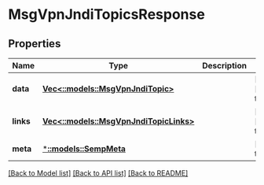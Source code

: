 # MsgVpnJndiTopicsResponse

## Properties
Name | Type | Description | Notes
------------ | ------------- | ------------- | -------------
**data** | [**Vec<::models::MsgVpnJndiTopic>**](MsgVpnJndiTopic.md) |  | [optional] [default to null]
**links** | [**Vec<::models::MsgVpnJndiTopicLinks>**](MsgVpnJndiTopicLinks.md) |  | [optional] [default to null]
**meta** | [***::models::SempMeta**](SempMeta.md) |  | [default to null]

[[Back to Model list]](../README.md#documentation-for-models) [[Back to API list]](../README.md#documentation-for-api-endpoints) [[Back to README]](../README.md)


